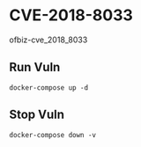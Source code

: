 # CVE-2018-8033

ofbiz-cve_2018_8033

## Run Vuln

```
docker-compose up -d
```

## Stop Vuln

```
docker-compose down -v
```

